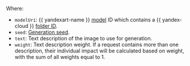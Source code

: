 Where:

* `modelUri`: {{ yandexart-name }} [model](../../../foundation-models/concepts/yandexart/models.md) ID which contains a {{ yandex-cloud }} [folder ID](../../../resource-manager/operations/folder/get-id.md).
* `seed`: [Generation seed](../../../foundation-models/concepts/yandexart/index.md).
* `text`: Text description of the image to use for generation.
* `weight`: Text description weight. If a request contains more than one description, their individual impact will be calculated based on weight, with the sum of all weights equal to 1.

